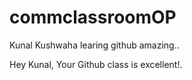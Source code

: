 # commclassroomOP

Kunal Kushwaha learing github amazing..

Hey Kunal, Your Github class is excellent!.
